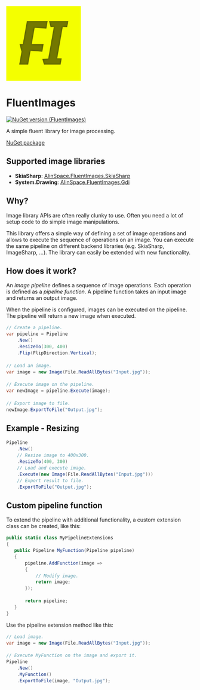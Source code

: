 <img src="https://github.com/onixion/FluentImages/blob/main/Assets/Icon.jpg" width="200" height="200">

# FluentImages
[![NuGet version (FluentImages)](https://img.shields.io/nuget/v/AlinSpace.FluentImages.svg?style=flat-square)](https://www.nuget.org/packages/AlinSpace.FluentImages/)

A simple fluent library for image processing.

[NuGet package](https://www.nuget.org/packages/AlinSpace.FluentImages/)

## Supported image libraries

- **SkiaSharp**: [AlinSpace.FluentImages.SkiaSharp](https://www.nuget.org/packages/AlinSpace.FluentImages.SkiaSharp/)
- **System.Drawing**: [AlinSpace.FluentImages.Gdi](https://www.nuget.org/packages/AlinSpace.FluentImages.Gdi/)

## Why?

Image library APIs are often really clunky to use. Often you need a lot of setup code to do simple image manipulations.

This library offers a simple way of defining a set of image operations and allows to execute the sequence of operations on
an image. You can execute the same pipeline on different backend libraries (e.g. SkiaSharp, ImageSharp, ...).
The library can easily be extended with new functionality.

## How does it work?

An *image pipeline* defines a sequence of image operations. Each operation is defined as a *pipeline function*.
A pipeline function takes an input image and returns an output image.

When the pipeline is configured, images can be executed on the pipeline.
The pipeline will return a new image when executed.

```csharp
// Create a pipeline.
var pipeline = Pipeline
    .New()
    .ResizeTo(300, 400)
    .Flip(FlipDirection.Vertical);
    
// Load an image.
var image = new Image(File.ReadAllBytes("Input.jpg"));
 
// Execute image on the pipeline.
var newImage = pipeline.Execute(image);
 
// Export image to file.
newImage.ExportToFile("Output.jpg");
```

## Example - Resizing

```csharp
Pipeline
    .New()
    // Resize image to 400x300.
    .ResizeTo(400, 300) 
    // Load and execute image.
    .Execute(new Image(File.ReadAllBytes("Input.jpg")))
    // Export result to file.
    .ExportToFile("Output.jpg");
```

## Custom pipeline function

To extend the pipeline with additional functionality, a custom extension class can be created, like this:

 ```csharp
public static class MyPipelineExtensions
{
    public Pipeline MyFunction(Pipeline pipeline)
    {
        pipeline.AddFunction(image => 
        {
            // Modify image.
            return image;
        });
        
        return pipeline;
    }
}
```

Use the pipeline extension method like this:

```csharp
// Load image.
var image = new Image(File.ReadAllBytes("Input.jpg"));
 
// Execute MyFunction on the image and export it.
Pipeline
    .New()
    .MyFunction()
    .ExportToFile(image, "Output.jpg");
```


